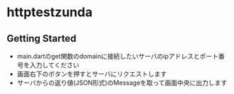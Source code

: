# httptestzunda

## Getting Started

- main.dartのget関数のdomainに接続したいサーバのipアドレスとポート番号を入力してください
- 画面右下のボタンを押すとサーバにリクエストします
- サーバからの返り値(JSON形式)のMessageを取って画面中央に出力します
